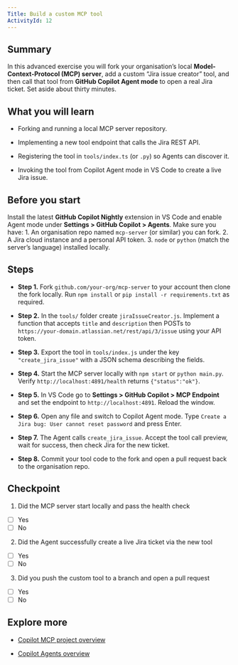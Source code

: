 ```yaml
---
Title: Build a custom MCP tool
ActivityId: 12
---
```


## Summary

In this advanced exercise you will fork your organisation’s local **Model-Context-Protocol (MCP) server**, add a custom “Jira issue creator” tool, and then call that tool from **GitHub Copilot Agent mode** to open a real Jira ticket. Set aside about thirty minutes.

## What you will learn

- Forking and running a local MCP server repository.

- Implementing a new tool endpoint that calls the Jira REST API.

- Registering the tool in `tools/index.ts` (or `.py`) so Agents can discover it.

- Invoking the tool from Copilot Agent mode in VS Code to create a live Jira issue.

## Before you start

Install the latest **GitHub Copilot Nightly** extension in VS Code and enable Agent mode under **Settings > GitHub Copilot > Agents**. Make sure you have: 1. An organisation repo named `mcp-server` (or similar) you can fork. 2. A Jira cloud instance and a personal API token. 3. `node` or `python` (match the server’s language) installed locally.

## Steps

- **Step 1.** Fork `github.com/your-org/mcp-server` to your account then clone the fork locally. Run `npm install` or `pip install -r requirements.txt` as required.

- **Step 2.** In the `tools/` folder create `jiraIssueCreator.js`. Implement a function that accepts `title` and `description` then POSTs to `https://your-domain.atlassian.net/rest/api/3/issue` using your API token.

- **Step 3.** Export the tool in `tools/index.js` under the key `"create_jira_issue"` with a JSON schema describing the fields.

- **Step 4.** Start the MCP server locally with `npm start` or `python main.py`. Verify `http://localhost:4891/health` returns `{"status":"ok"}`.

- **Step 5.** In VS Code go to **Settings > GitHub Copilot > MCP Endpoint** and set the endpoint to `http://localhost:4891`. Reload the window.

- **Step 6.** Open any file and switch to Copilot Agent mode. Type `Create a Jira bug: User cannot reset password` and press Enter.

- **Step 7.** The Agent calls `create_jira_issue`. Accept the tool call preview, wait for success, then check Jira for the new ticket.

- **Step 8.** Commit your tool code to the fork and open a pull request back to the organisation repo.

## Checkpoint

1. Did the MCP server start locally and pass the health check

- [ ] Yes
- [ ] No

2. Did the Agent successfully create a live Jira ticket via the new tool

- [ ] Yes
- [ ] No

3. Did you push the custom tool to a branch and open a pull request

- [ ] Yes
- [ ] No

## Explore more

- [Copilot MCP project overview](https://docs.github.com/en/copilot/customizing-copilot/extending-copilot-chat-with-mcp)

- [Copilot Agents overview](https://code.visualstudio.com/docs/copilot/chat/chat-agent-mode)
